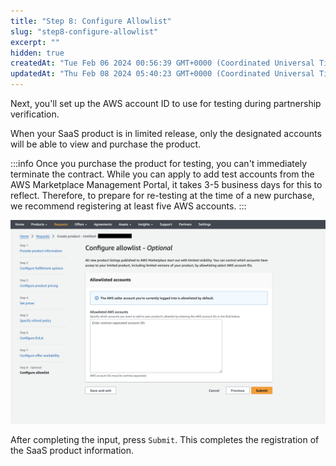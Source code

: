 ```yaml
---
title: "Step 8: Configure Allowlist"
slug: "step8-configure-allowlist"
excerpt: ""
hidden: true
createdAt: "Tue Feb 06 2024 00:56:39 GMT+0000 (Coordinated Universal Time)"
updatedAt: "Thu Feb 08 2024 05:40:23 GMT+0000 (Coordinated Universal Time)"
---
```

Next, you'll set up the AWS account ID to use for testing during partnership verification.

When your SaaS product is in limited release, only the designated accounts will be able to view and purchase the product.

:::info
Once you purchase the product for testing, you can't immediately terminate the contract. While you can apply to add test accounts from the AWS Marketplace Management Portal, it takes 3-5 business days for this to reflect. Therefore, to prepare for re-testing at the time of a new purchase, we recommend registering at least five AWS accounts.
:::

![](/img/aws-marketplace-integration/product-submission/step8-configure-allowlist/step8-configure-allowlist-1.png)

After completing the input, press `Submit`.
This completes the registration of the SaaS product information.